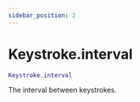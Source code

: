 ```yaml
---
sidebar_position: 2
---
```


# Keystroke.interval
```lua
Keystroke.interval
```
The interval between keystrokes.
